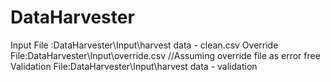 # DataHarvester
Input File :DataHarvester\\Input\\harvest data - clean.csv 
Override File:DataHarvester\\Input\\override.csv //Assuming override file as error free 
Validation File:DataHarvester\\Input\\harvest data - validation

